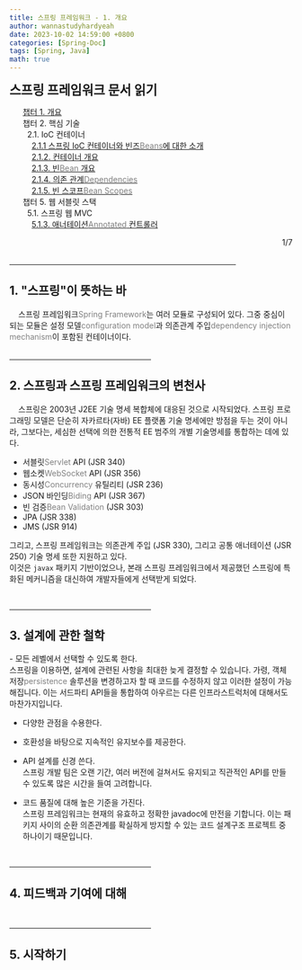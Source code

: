 ```yaml
---
title: 스프링 프레임워크 - 1. 개요
author: wannastudyhardyeah
date: 2023-10-02 14:59:00 +0800
categories: [Spring-Doc]
tags: [Spring, Java]
math: true
---
```

<div class="toc-multiple-posts">
<b style="font-size:1.4rem">스프링 프레임워크 문서 읽기</b>
<ol class="sc-fmciRz gyCSrP"><a href="/posts/Spring-Chap-01-Frame-Work-Overview/" aria-current="page" class="active">챕터 1. 개요</a><br>
챕터 2. 핵심 기술<br>
&nbsp;&nbsp;2.1. IoC 컨테이너<br>
&nbsp;&nbsp;&nbsp;&nbsp;<a href="/posts/Spring-Chap-02-1-1-introduction-to-the-spring-ioc-container-and-beans">2.1.1 스프링 IoC 컨테이너와 빈즈<span style="color: #808080;">Beans</span>에 대한 소개</a><br>
&nbsp;&nbsp;&nbsp;&nbsp;<a href="/posts/Spring-Chap-02-1-2-container-overview">2.1.2. 컨테이너 개요</a><br>
&nbsp;&nbsp;&nbsp;&nbsp;<a href="/posts/Spring-Chap-02-1-3-bean-overview">2.1.3. 빈<span style="color: #808080;">Bean</span> 개요</a><br>
&nbsp;&nbsp;&nbsp;&nbsp;<a href="/posts/Spring-Chap-02-1-4-dependencies">2.1.4. 의존 관계<span style="color: #808080;">Dependencies</span></a><br>
&nbsp;&nbsp;&nbsp;&nbsp;<a href="/posts/Spring-Chap-02-1-5-bean-scopes">2.1.5. 빈 스코프<span style="color: #808080;">Bean Scopes</span></a><br>
챕터 5. 웹 서블릿 스택<br>
&nbsp;&nbsp;5.1. 스프링 웹 MVC<br>
&nbsp;&nbsp;&nbsp;&nbsp;<a href="/posts/Spring-Chap-05-1-3-annoted-controllers">5.1.3. 애너테이션<span style="color: #808080;">Annotated</span> 컨트롤러</a><br>
</ol><div class="sc-fIosxK hRRhWV"><div class="sc-gUQvok eBShCz">
<div class="series-number" align="right">1/7</div>
</div></div>
</div>
<br>
<hr width="80%">
<h2 id="what-we-mean-by-spring-h2">1. "스프링"이 뜻하는 바</h2>

&nbsp;&nbsp;&nbsp;&nbsp;스프링 프레임워크<span style="color: #808080;">Spring Framework</span>는 여러 모듈로 구성되어 있다. 그중 중심이 되는 모듈은 설정 모델<span style="color: #808080;">configuration model</span>과 의존관계 주입<span style="color: #808080;">dependency injection mechanism</span>이 포함된 컨테이너이다.<br>
<br>
<hr width="50%">
<h2 id="history-of-spring-and-the-spring-framework-h2">2. 스프링과 스프링 프레임워크의 변천사</h2>

&nbsp;&nbsp;&nbsp;&nbsp;스프링은 2003년 J2EE 기술 명세 복합체에 대응된 것으로 시작되었다.
스프링 프로그래밍 모델은 단순히 자카르타(자바) EE 플랫폼 기술 명세에만 방점을 두는 것이 아니라, 그보다는, 세심한 선택에 의한 전통적 EE 범주의 개별 기술명세를 통합하는 데에 있다.

- 서블릿<span style="color: #808080;">Servlet</span> API (JSR 340)<br>
- 웹소켓<span style="color: #808080;">WebSocket</span> API (JSR 356)<br>
- 동시성<span style="color: #808080;">Concurrency</span> 유틸리티 (JSR 236)<br>
- JSON 바인딩<span style="color: #808080;">Biding</span> API (JSR 367)<br>
- 빈 검증<span style="color: #808080;">Bean Validation</span> (JSR 303)<br>
- JPA (JSR 338)<br>
- JMS (JSR 914)<br>

그리고, 스프링 프레임워크는 의존관계 주입 (JSR 330), 그리고 공통 애너테이션 (JSR 250) 기술 명세 또한 지원하고 있다.<br> 이것은 ``javax`` 패키지 기반이었으나, 본래 스프링 프레임워크에서 제공했던 스프링에 특화된 메커니즘을 대신하여 개발자들에게 선택받게 되었다.

<br>
<hr width="50%">
<h2 id="design-philosophy-h2">3. 설계에 관한 철학</h2>
- 모든 레벨에서 선택할 수 있도록 한다.<br>
스프링을 이용하면, 설계에 관련된 사항을 최대한 늦게 결정할 수 있습니다. 가령, 객체 저장<span style="color: #808080;">persistence</span> 솔루션을 변경하고자 할 때 코드를 수정하지 않고 이러한 설정이 가능해집니다. 이는 서드파티 API들을 통합하여 아우르는 다른 인프라스트럭처에 대해서도 마찬가지입니다.<br>

- 다양한 관점을 수용한다.<br>

- 호환성을 바탕으로 지속적인 유지보수를 제공한다.<br>

- API 설계를 신경 쓴다.<br>
스프링 개발 팀은 오랜 기간, 여러 버전에 걸쳐서도 유지되고 직관적인 API를 만들 수 있도록 많은 시간을 들여 고려합니다.<br>

- 코드 품질에 대해 높은 기준을 가진다.<br>
스프링 프레임워크는 현재의 유효하고 정확한 javadoc에 만전을 기합니다. 이는 패키지 사이의 순환 의존관계를 확실하게 방지할 수 있는 코드 설계구조 프로젝트 중 하나이기 때문입니다.<br>

<br>
<hr width="50%">
<h2 id="feedback-and-contributions-h2">4. 피드백과 기여에 대해</h2>

<br>
<hr width="50%">
<h2 id="getting-started-h2">5. 시작하기</h2>